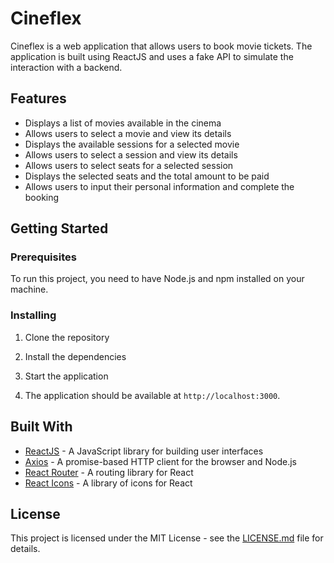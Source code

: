 # Cineflex

Cineflex is a web application that allows users to book movie tickets. The application is built using ReactJS and uses a fake API to simulate the interaction with a backend.

## Features

- Displays a list of movies available in the cinema
- Allows users to select a movie and view its details
- Displays the available sessions for a selected movie
- Allows users to select a session and view its details
- Allows users to select seats for a selected session
- Displays the selected seats and the total amount to be paid
- Allows users to input their personal information and complete the booking

## Getting Started

### Prerequisites

To run this project, you need to have Node.js and npm installed on your machine.

### Installing

1. Clone the repository

2. Install the dependencies

3. Start the application

4. The application should be available at `http://localhost:3000`.

## Built With

- [ReactJS](https://reactjs.org/) - A JavaScript library for building user interfaces
- [Axios](https://axios-http.com/) - A promise-based HTTP client for the browser and Node.js
- [React Router](https://reactrouter.com/) - A routing library for React
- [React Icons](https://react-icons.github.io/react-icons/) - A library of icons for React

## License

This project is licensed under the MIT License - see the [LICENSE.md](LICENSE.md) file for details.




